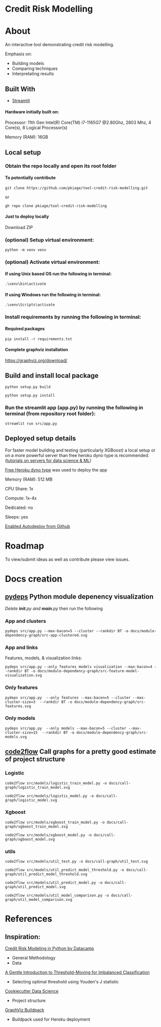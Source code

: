 # Credit Risk Modelling

# About

An interactive tool demonstrating credit risk modelling.

Emphasis on:

- Building models
- Comparing techniques
- Interpretating results

## Built With

- [Streamlit](https://streamlit.io/)

#### Hardware initially built on:

Processor: 11th Gen Intel(R) Core(TM) i7-1165G7 @2.80Ghz, 2803 Mhz, 4 Core(s), 8 Logical Processor(s)

Memory (RAM): 16GB

## Local setup

### Obtain the repo locally and open its root folder

#### To potentially contribute

```shell
git clone https://github.com/pkiage/tool-credit-risk-modelling.git
```

or

```shell
gh repo clone pkiage/tool-credit-risk-modelling
```

#### Just to deploy locally

Download ZIP

### (optional) Setup virtual environment:

```shell
python -m venv venv
```

### (optional) Activate virtual environment:

#### If using Unix based OS run the following in terminal:

```shell
.\venv\bin\activate
```

#### If using Windows run the following in terminal:

```shell
.\venv\Scripts\activate
```

### Install requirements by running the following in terminal:

#### Required packages

```shell
pip install -r requirements.txt
```

#### Complete graphviz installation

https://graphviz.org/download/

## Build and install local package

```shell
python setup.py build
```

```shell
python setup.py install
```

### Run the streamlit app (app.py) by running the following in terminal (from repository root folder):

```shell
streamlit run src/app.py
```

## Deployed setup details

For faster model building and testing (particularly XGBoost) a local setup or on a more powerful server than free heroku dyno type is recommended. ([tutorials on servers for data science & ML](https://course.fast.ai))

[Free Heroku dyno type](https://devcenter.heroku.com/articles/dyno-types) was used to deploy the app

Memory (RAM): 512 MB

CPU Share: 1x

Compute: 1x-4x

Dedicated: no

Sleeps: yes

[Enabled Autodeploy from Github](https://devcenter.heroku.com/articles/github-integration)

# Roadmap

To view/submit ideas as well as contribute please view issues.

# Docs creation

## [pydeps](https://github.com/thebjorn/pydeps) Python module depenency visualization

_Delete **init**.py and **main**.py_ then run the following

### App and clusters

```shell
pydeps src/app.py --max-bacon=5 --cluster --rankdir BT -o docs/module-dependency-graph/src-app-clustered.svg
```

### App and links

Features, models, & visualization links:

```shell
pydeps src/app.py --only features models visualization --max-bacon=4 --rankdir BT -o docs/module-dependency-graph/src-feature-model-visualization.svg
```

### Only features

```shell
pydeps src/app.py  --only features --max-bacon=5 --cluster --max-cluster-size=3  --rankdir BT -o docs/module-dependency-graph/src-features.svg
```

### Only models

```shell
pydeps src/app.py  --only models --max-bacon=5 --cluster --max-cluster-size=15  --rankdir BT -o docs/module-dependency-graph/src-models.svg
```

## [code2flow](https://github.com/scottrogowski/code2flow) Call graphs for a pretty good estimate of project structure

### Logistic

```shell
code2flow src/models/logistic_train_model.py -o docs/call-graph/logistic_train_model.svg
```

```shell
code2flow src/models/logistic_model.py -o docs/call-graph/logistic_model.svg
```

### Xgboost

```shell
code2flow src/models/xgboost_train_model.py -o docs/call-graph/xgboost_train_model.svg
```

```shell
code2flow src/models/xgboost_model.py -o docs/call-graph/xgboost_model.svg
```

### utils

```shell
code2flow src/models/util_test.py -o docs/call-graph/util_test.svg
```

```shell
code2flow src/models/util_predict_model_threshold.py -o docs/call-graph/util_predict_model_threshold.svg
```

```shell
code2flow src/models/util_predict_model.py -o docs/call-graph/util_predict_model.svg
```

```shell
code2flow src/models/util_model_comparison.py -o docs/call-graph/util_model_comparison.svg
```

# References

## Inspiration:

[Credit Risk Modeling in Python by Datacamp](https://www.datacamp.com/courses/credit-risk-modeling-in-python)

- General Methodology
- Data

[A Gentle Introduction to Threshold-Moving for Imbalanced Classification](https://machinelearningmastery.com/threshold-moving-for-imbalanced-classification/)

- Selecting optimal threshold using Youden's J statistic

[Cookiecutter Data Science](https://drivendata.github.io/cookiecutter-data-science/)

- Project structure

[GraphViz Buildpack](https://github.com/weibeld/heroku-buildpack-graphviz)

- Buildpack used for Heroku deployment
